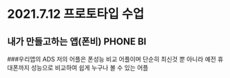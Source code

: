 # 2021.7.12 프로토타입 수업
## 내가 만들고하는 앱(폰비) PHONE BI
###우리앱의 ADS
저의 어플은 폰성능 비교 어플이며 단순히 최신것 뿐 아니라 예전 휴대폰까지 성능으로 비교하여 쉽게 누구나 볼 수 있는 어플
